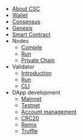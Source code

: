 - [About CSC](/en-us/introduction.md)
- [Wallet](/en-us/wallet.md)
- [Consensus](/en-us/consensus.md)
- [Genesis](/en-us/genesis.md)
- [Smart Contract](https://docs.soliditylang.org/en/latest/)
- Nodes
  - [Compile](/en-us/node_compile.md)
  - [Run](/en-us/node_run.md)
  - [Private Chain](/en-us/node_private_chain.md)
- Validator
  - [Introduction](/en-us/validator_intro.md)
  - [Run](/en-us/validator_guide.md)
  - [CLI](/en-us/validator_cli.md)
- DApp development
  - [Mainnet](/en-us/mainnet.md)
  - [Testnet](/en-us/testnet.md)
  - [Account management](/en-us/wallet_manage.md)
  - [CRC20](/en-us/crc20.md)
  - [Remix](/en-us/contract_remix.md)
  - [Truffle](/en-us/contract_truffle.md)
